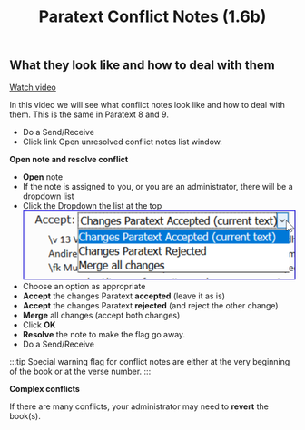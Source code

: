 ﻿---
title: Paratext Conflict Notes (1.6b)
---
## What they look like and how to deal with them
[Watch video](https://vimeo.com/438192934)

In this video we will see what conflict notes look like and how to deal with them. This is the same in Paratext 8 and 9.

-   Do a Send/Receive
-   Click link Open unresolved conflict notes list window.

**Open note and resolve conflict**

-   **Open** note
-   If the note is assigned to you, or you are an administrator, there will be a dropdown list
-   Click the Dropdown the list at the top  
    ![](../media/caa259a525d2752d85cb2e387a16e1d0.png)
-   Choose an option as appropriate
-   **Accept** the changes Paratext **accepted** (leave it as is)
-   **Accept** the changes Paratext **rejected** (and reject the other change)
-   **Merge** all changes (accept both changes)
-   Click **OK**
-   **Resolve** the note to make the flag go away.
-   Do a Send/Receive

:::tip
Special warning flag for conflict notes are either at the very beginning of the book or at the verse number.
:::

**Complex conflicts**

If there are many conflicts, your administrator may need to **revert** the book(s).
